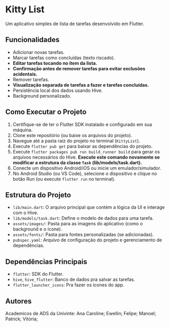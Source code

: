 # Kitty List

Um aplicativo simples de lista de tarefas desenvolvido em Flutter.

## Funcionalidades

*   Adicionar novas tarefas.
*   Marcar tarefas como concluídas (texto riscado).
*   **Editar tarefas tocando no item da lista.**
*   **Confirmação antes de remover tarefas para evitar exclusões acidentais.**
*   Remover tarefas.
*   **Visualização separada de tarefas a fazer e tarefas concluídas.**
*   Persistência local dos dados usando Hive.
*   Background personalizado.

## Como Executar o Projeto

1.  Certifique-se de ter o Flutter SDK instalado e configurado em sua máquina.
2.  Clone este repositório (ou baixe os arquivos do projeto).
3.  Navegue até a pasta raiz do projeto no terminal (`KittyList`).
4.  Execute `flutter pub get` para baixar as dependências do projeto.
5.  Execute `flutter packages pub run build_runner build` para gerar os arquivos necessários do Hive. **Execute este comando novamente se modificar a estrutura da classe `Task` (lib/models/task.dart).**
6.  Conecte um dispositivo Android/iOS ou inicie um emulador/simulador.
7.  No Android Studio (ou VS Code), selecione o dispositivo e clique no botão Run (ou execute `flutter run` no terminal).

## Estrutura do Projeto

*   `lib/main.dart`: O arquivo principal que contém a lógica da UI e interage com o Hive.
*   `lib/models/task.dart`: Define o modelo de dados para uma tarefa.
*   `assets/images/`: Pasta para as imagens do aplicativo (como o background e o ícone).
*   `assets/fonts/`: Pasta para fontes personalizadas (se adicionadas).
*   `pubspec.yaml`: Arquivo de configuração do projeto e gerenciamento de dependências.

## Dependências Principais

*   `flutter`: SDK do Flutter.
*   `hive`, `hive_flutter`: Banco de dados pra salvar as tarefas.
*   `flutter_launcher_icons`: Pra fazer os ícones do app.

## Autores

Academicos de ADS da Univinte:
Ana Caroline;
Ewellin;
Felipe;
Manoel;
Patrick;
Vitória;
